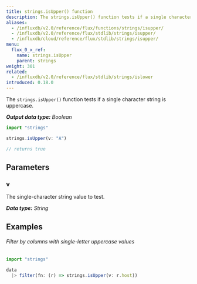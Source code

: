 ```yaml
---
title: strings.isUpper() function
description: The strings.isUpper() function tests if a single character string is uppercase.
aliases:
  - /influxdb/v2.0/reference/flux/functions/strings/isupper/
  - /influxdb/v2.0/reference/flux/stdlib/strings/isupper/
  - /influxdb/cloud/reference/flux/stdlib/strings/isupper/
menu:
  flux_0_x_ref:
    name: strings.isUpper
    parent: strings
weight: 301
related:
  - /influxdb/v2.0/reference/flux/stdlib/strings/islower
introduced: 0.18.0
---
```


The `strings.isUpper()` function tests if a single character string is uppercase.

_**Output data type:** Boolean_

```js
import "strings"

strings.isUpper(v: "A")

// returns true
```

## Parameters

### v
The single-character string value to test.

_**Data type:** String_

## Examples

###### Filter by columns with single-letter uppercase values
```js
import "strings"

data
  |> filter(fn: (r) => strings.isUpper(v: r.host))
```
